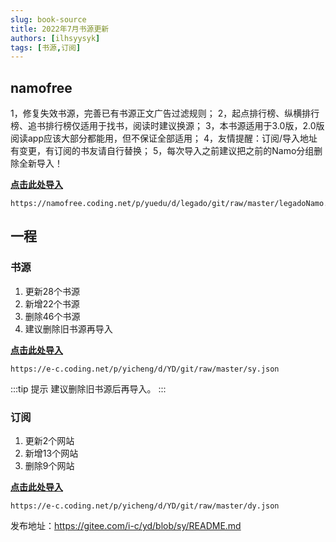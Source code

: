 ```yaml
---
slug: book-source
title: 2022年7月书源更新
authors: [ilhsyysyk]
tags: [书源,订阅]
---
```


## namofree

1，修复失效书源，完善已有书源正文广告过滤规则；
2，起点排行榜、纵横排行榜、追书排行榜仅适用于找书，阅读时建议换源；
3，本书源适用于3.0版，2.0版阅读app应该大部分都能用，但不保证全部适用；
4，友情提醒：订阅/导入地址有变更，有订阅的书友请自行替换；
5，每次导入之前建议把之前的Namo分组删除全新导入！

**[点击此处导入](legado://import/bookSource?src=https://namofree.coding.net/p/yuedu/d/legado/git/raw/master/legadoNamo.json)**

```
https://namofree.coding.net/p/yuedu/d/legado/git/raw/master/legadoNamo.json
```

## 一程

### 书源
1. 更新28个书源
2. 新增22个书源
3. 删除46个书源
4. 建议删除旧书源再导入

**[点击此处导入](legado://import/bookSource?src=https://e-c.coding.net/p/yicheng/d/YD/git/raw/master/sy.json)**

```
https://e-c.coding.net/p/yicheng/d/YD/git/raw/master/sy.json
```

:::tip 提示
建议删除旧书源后再导入。
:::

### 订阅

1. 更新2个网站
2. 新增13个网站
3. 删除9个网站

**[点击此处导入](legado://import/rssSource?src=https://e-c.coding.net/p/yicheng/d/YD/git/raw/master/dy.json)**

```
https://e-c.coding.net/p/yicheng/d/YD/git/raw/master/dy.json
```

发布地址：https://gitee.com/i-c/yd/blob/sy/README.md
